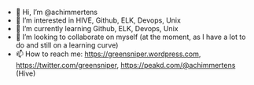 - 👋 Hi, I’m @achimmertens
- 👀 I’m interested in HIVE, Github, ELK, Devops, Unix
- 🌱 I’m currently learning Github, ELK, Devops, Unix
- 💞️ I’m looking to collaborate on myself (at the moment, as I have a lot to do and still on a learning curve)
- 📫 How to reach me: https://greensniper.wordpress.com, https://twitter.com/greensniper, https://peakd.com/@achimmertens (Hive)

<!---
achimmertens/achimmertens is a ✨ special ✨ repository because its `README.md` (this file) appears on your GitHub profile.
You can click the Preview link to take a look at your changes.
--->
